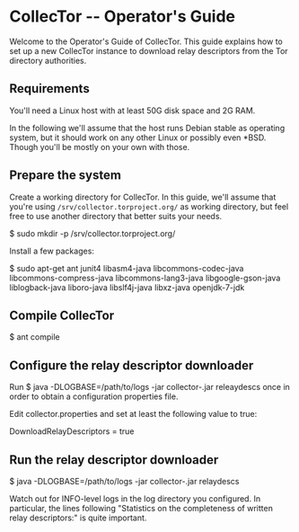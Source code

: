 CollecTor -- Operator's Guide
=============================

Welcome to the Operator's Guide of CollecTor.  This guide explains how
to set up a new CollecTor instance to download relay descriptors from the
Tor directory authorities.


Requirements
------------

You'll need a Linux host with at least 50G disk space and 2G RAM.

In the following we'll assume that the host runs Debian stable as
operating system, but it should work on any other Linux or possibly even
*BSD.  Though you'll be mostly on your own with those.


Prepare the system
------------------

Create a working directory for CollecTor.  In this guide, we'll assume
that you're using `/srv/collector.torproject.org/` as working directory,
but feel free to use another directory that better suits your needs.

$ sudo mkdir -p /srv/collector.torproject.org/

Install a few packages:

$ sudo apt-get ant junit4 libasm4-java libcommons-codec-java \
  libcommons-compress-java libcommons-lang3-java libgoogle-gson-java \
  liblogback-java liboro-java libslf4j-java libxz-java openjdk-7-jdk


Compile CollecTor
-----------------

$ ant compile


Configure the relay descriptor downloader
-----------------------------------------

Run
$ java -DLOGBASE=/path/to/logs -jar collector-<version>.jar releaydescs
once in order to obtain a configuration properties file.

Edit collector.properties and set at least the following value to true:

DownloadRelayDescriptors = true


Run the relay descriptor downloader
-----------------------------------

$ java -DLOGBASE=/path/to/logs -jar collector-<version>.jar relaydescs

Watch out for INFO-level logs in the log directory you configured.  In
particular, the lines following "Statistics on the completeness of written
relay descriptors:" is quite important.

